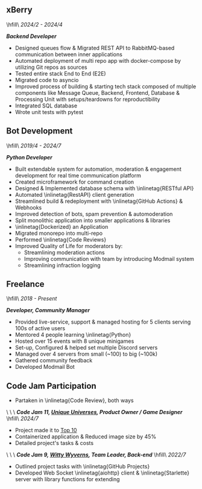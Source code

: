 ## xBerry
\hfill\ *2024/2 - 2024/4*

***Backend Developer***

- Designed queues flow & Migrated REST API to RabbitMQ-based communication between inner applications
- Automated deployment of multi repo app with docker-compose by utilizing Git repos as sources
- Tested entire stack End to End (E2E)
- Migrated code to asyncio
- Improved process of building & starting tech stack composed of multiple components like Message Queue, Backend, Frontend, Database & Processing Unit with setups/teardowns for reproductibility
- Integrated SQL database
- Wrote unit tests with pytest

## Bot Development
\hfill\ *2019/4 - 2024/7*

***Python Developer***

- Built extendable system for automation, moderation & engagement development for real time communication platform
- Created microframework for command creation
- Designed & Implemented database schema with \inlinetag{RESTful API}
- Automated \inlinetag{RestAPI} client generation
- Streamlined build & redeployment with \inlinetag{GitHub Actions} & Webhooks
- Improved detection of bots, spam prevention & automoderation
- Split monolithic application into smaller applications & libraries
- \inlinetag{Dockerized} an Application
- Migrated monorepo into multi-repo
- Performed \inlinetag{Code Reviews}
- Improved Quality of Life for moderators by:
    - Streamlining moderation actions
    - Improving communication with team by introducing Modmail system
    - Streamlining infraction logging

## Freelance
\hfill\ *2018 - Present*

***Developer, Community Manager***

- Provided live-service, support & managed hosting for 5 clients serving 100s of active users
- Mentored 4 people learning \inlinetag{Python}
- Hosted over 15 events with 8 unique minigames
- Set-up, Configured & helped set multiple Discord servers
- Managed over 4 servers from small (~100) to big (~100k)
- Gathered community feedback
- Developed Modmail Bot

## Code Jam Participation
- Partaken in \inlinetag{Code Review}, both ways

\ \ \ ***Code Jam 11, [Unique Universes](https://github.com/Snipy7374/code-jam-24-universes), Product Owner / Game Designer***
\hfill\ *2024/7*

- Project made it to [Top 10](https://pythondiscord.notion.site/Python-Discord-2024-Code-Jam-c5c9b7861b6d43a0882d0d4f1c89b7ac)
- Containerized application & Reduced image size by 45%
- Detailed project's tasks & costs

\ \ \ ***Code Jam 9, [Witty Wyverns](https://github.com/Mmesek/Code-Jam-9), Team Leader, Back-end***
\hfill\ *2022/7*

- Outlined project tasks with \inlinetag{GitHub Projects}
- Developed Web Socket \inlinetag{aiohttp} client & \inlinetag{Starlette} server with library functions for extending
